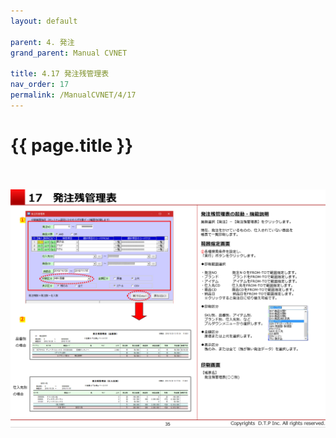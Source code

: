 ```yaml
---
layout: default

parent: 4. 発注
grand_parent: Manual CVNET

title: 4.17 発注残管理表
nav_order: 17
permalink: /ManualCVNET/4/17
---
```


# {{ page.title }} <br/><br/>




<a href="/img/Hacchu/HC36.PNG" target="_blank">
<img src="/img/Hacchu/HC36.PNG" alt="login image"></a>